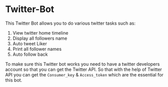 # Twitter-Bot
This Twitter Bot allows you to do various twitter tasks such as:
1. View twitter home timeline 
2. Display all followers name 
3. Auto tweet Liker
4. Print all follower names
5. Auto follow back

To make sure this Twitter bot works you need to have a twitter developers account so that you can get the Twitter API. So that with the help of Twitter API you can get the ```Consumer_key``` & ```Access_token``` which are the essential for this bot.
